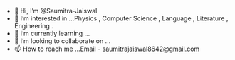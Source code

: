 - 👋 Hi, I’m @Saumitra-Jaiswal
- 👀 I’m interested in ...Physics , Computer Science , Language , Literature , Engineering .
- 🌱 I’m currently learning ...
- 💞️ I’m looking to collaborate on ...
- 📫 How to reach me ...Email - saumitrajaiswal8642@gmail.com

<!---
Saumitra-Jaiswal/Saumitra-Jaiswal is a ✨ special ✨ repository because its `README.md` (this file) appears on your GitHub profile.
You can click the Preview link to take a look at your changes.
--->

